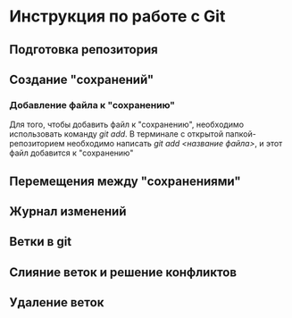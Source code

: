 # Инструкция по работе с Git

## Подготовка репозитория

## Создание "сохранений"

### Добавление файла к "сохранению"
Для того, чтобы добавить файл к "сохранению", необходимо использовать команду *git add*. В терминале с открытой папкой-репозиторием необходимо написать *git add <название файла>*, и этот файл добавится к "сохранению"

## Перемещения между "сохранениями"

## Журнал изменений

## Ветки в git

## Слияние веток и решение конфликтов

## Удаление веток